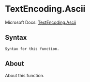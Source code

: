 # TextEncoding.Ascii

Microsoft Docs: [TextEncoding.Ascii](https://docs.microsoft.com/en-us/powerquery-m/textencoding-ascii)

## Syntax

```
Syntax for this function.
```

## About

About this function.

